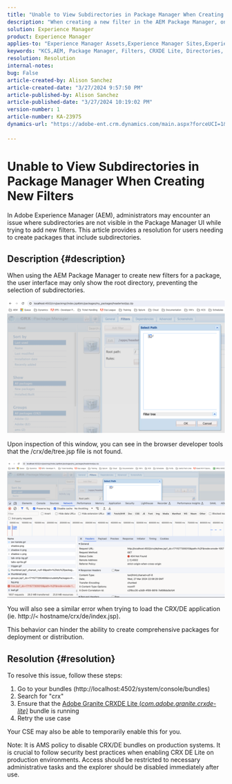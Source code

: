 ```yaml
---
title: "Unable to View Subdirectories in Package Manager When Creating New Filters"
description: "When creating a new filter in the AEM Package Manager, only the root directory is displayed and subdirectories are not shown."
solution: Experience Manager
product: Experience Manager
applies-to: "Experience Manager Assets,Experience Manager Sites,Experience Manager 6.5,Experience Manager"
keywords: "KCS,AEM, Package Manager, Filters, CRXDE Lite, Directories, Subdirectories, UI, Package Builder"
resolution: Resolution
internal-notes: 
bug: False
article-created-by: Alison Sanchez
article-created-date: "3/27/2024 9:57:50 PM"
article-published-by: Alison Sanchez
article-published-date: "3/27/2024 10:19:02 PM"
version-number: 1
article-number: KA-23975
dynamics-url: "https://adobe-ent.crm.dynamics.com/main.aspx?forceUCI=1&pagetype=entityrecord&etn=knowledgearticle&id=3b47fa08-85ec-ee11-a203-6045bd03c412"

---
```

# Unable to View Subdirectories in Package Manager When Creating New Filters


In Adobe Experience Manager (AEM), administrators may encounter an issue where subdirectories are not visible in the Package Manager UI while trying to add new filters. This article provides a resolution for users needing to create packages that include subdirectories.

## Description {#description}


When using the AEM Package Manager to create new filters for a package, the user interface may only show the root directory, preventing the selection of subdirectories.

![](assets/___bce0bedb-87ec-ee11-a203-6045bd03c412___.png)

Upon inspection of this window, you can see in the browser developer tools that the /crx/de/tree.jsp file is not found.

![](assets/___e0e0bedb-87ec-ee11-a203-6045bd03c412___.png)

You will also see a similar error when trying to load the CRX/DE application (ie. http://`<` hostname/crx/de/index.jsp).

This behavior can hinder the ability to create comprehensive packages for deployment or distribution.


## Resolution {#resolution}


To resolve this issue, follow these steps:

1. Go to your bundles (http://localhost:4502/system/console/bundles)
2. Search for "crx"
3. Ensure that the [Adobe Granite CRXDE Lite (*com.adobe.granite.crxde-lite)*](http://localhost:4502/system/console/bundles/241) bundle is running
4. Retry the use case


Your CSE may also be able to temporarily enable this for you.

Note: It is AMS policy to disable CRX/DE bundles on production systems. It is crucial to follow security best practices when enabling CRX DE Lite on production environments. Access should be restricted to necessary administrative tasks and the explorer should be disabled immediately after use.
